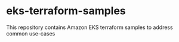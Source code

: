 # eks-terraform-samples
This repository contains Amazon EKS terraform samples to address common use-cases

